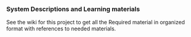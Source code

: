 ### System Descriptions and Learning materials

See the wiki for this project to get all the Required material in organized format with references to needed materials.
